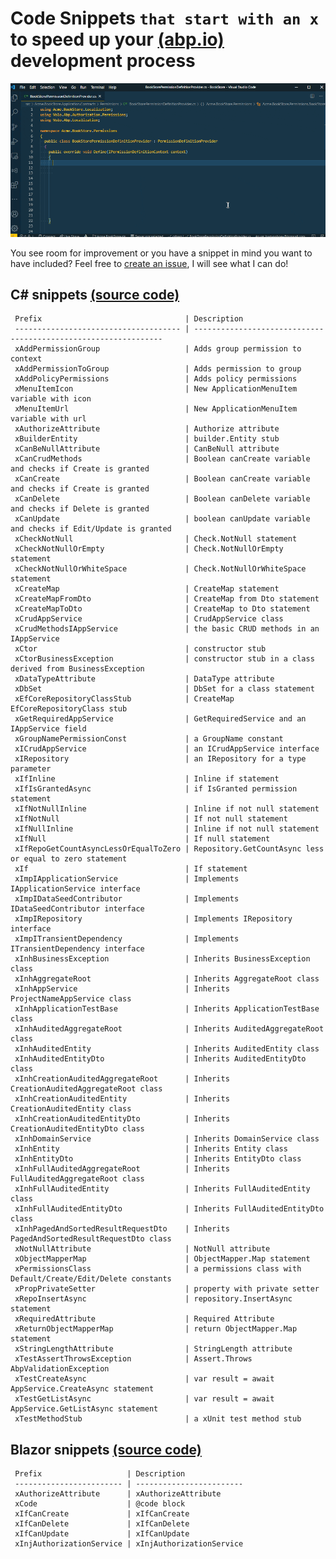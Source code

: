 # Code Snippets `that start with an x` to speed up your [(abp.io)](https://abp.io/) development process

![ABPx in Action!](images/abpx_in_action.gif "ABPx - Code snippets that start with an 'x' - in Action!")

You see room for improvement or you have a snippet in mind you want to have included? Feel free to [create an issue](https://github.com/bartvanhoey/ABPx/issues/new), I will see what I can do!

## C# snippets [(source code)](https://github.com/bartvanhoey/ABPx/blob/master/snippets/csharp.json)

     Prefix                                | Description                                                    
     ------------------------------------- | --------------------------------------------------------------- 
     xAddPermissionGroup                   | Adds group permission to context                               
     xAddPermissionToGroup                 | Adds permission to group                                       
     xAddPolicyPermissions                 | Adds policy permissions                                        
     xMenuItemIcon                         | New ApplicationMenuItem variable with icon                     
     xMenuItemUrl                          | New ApplicationMenuItem variable with url                      
     xAuthorizeAttribute                   | Authorize attribute                                            
     xBuilderEntity                        | builder.Entity stub                                            
     xCanBeNullAttribute                   | CanBeNull attribute                                            
     xCanCrudMethods                       | Boolean canCreate variable and checks if Create is granted     
     xCanCreate                            | Boolean canCreate variable and checks if Create is granted     
     xCanDelete                            | Boolean canDelete variable and checks if Delete is granted     
     xCanUpdate                            | boolean canUpdate variable and checks if Edit/Update is granted
     xCheckNotNull                         | Check.NotNull statement                                        
     xCheckNotNullOrEmpty                  | Check.NotNullOrEmpty statement                                 
     xCheckNotNullOrWhiteSpace             | Check.NotNullOrWhiteSpace statement                            
     xCreateMap                            | CreateMap statement                                            
     xCreateMapFromDto                     | CreateMap from Dto statement                                   
     xCreateMapToDto                       | CreateMap to Dto statement                                     
     xCrudAppService                       | CrudAppService class                                           
     xCrudMethodsIAppService               | the basic CRUD methods in an IAppService                       
     xCtor                                 | constructor stub                                               
     xCtorBusinessException                | constructor stub in a class derived from BusinessException     
     xDataTypeAttribute                    | DataType attribute                                             
     xDbSet                                | DbSet for a class statement                                    
     xEfCoreRepositoryClassStub            | CreateMap EfCoreRepositoryClass stub                           
     xGetRequiredAppService                | GetRequiredService and an IAppService field                    
     xGroupNamePermissionConst             | a GroupName constant                                           
     xICrudAppService                      | an ICrudAppService interface                                   
     xIRepository                          | an IRepository for a type parameter                            
     xIfInline                             | Inline if statement                                            
     xIfIsGrantedAsync                     | if IsGranted permission statement                              
     xIfNotNullInline                      | Inline if not null statement                                   
     xIfNotNull                            | If not null statement                                          
     xIfNullInline                         | Inline if not null statement                                   
     xIfNull                               | If null statement                                              
     xIfRepoGetCountAsyncLessOrEqualToZero | Repository.GetCountAsync less or equal to zero statement       
     xIf                                   | If statement                                                   
     xImpIApplicationService               | Implements IApplicationService interface                       
     xImpIDataSeedContributor              | Implements IDataSeedContributor interface                      
     xImpIRepository                       | Implements IRepository interface                               
     xImpITransientDependency              | Implements ITransientDependency interface                      
     xInhBusinessException                 | Inherits BusinessException class                               
     xInhAggregateRoot                     | Inherits AggregateRoot class                                   
     xInhAppService                        | Inherits ProjectNameAppService class                           
     xInhApplicationTestBase               | Inherits ApplicationTestBase class                             
     xInhAuditedAggregateRoot              | Inherits AuditedAggregateRoot class                            
     xInhAuditedEntity                     | Inherits AuditedEntity class                                   
     xInhAuditedEntityDto                  | Inherits AuditedEntityDto class                                
     xInhCreationAuditedAggregateRoot      | Inherits CreationAuditedAggregateRoot class                    
     xInhCreationAuditedEntity             | Inherits CreationAuditedEntity class                           
     xInhCreationAuditedEntityDto          | Inherits CreationAuditedEntityDto class                        
     xInhDomainService                     | Inherits DomainService class                                   
     xInhEntity                            | Inherits Entity class                                          
     xInhEntityDto                         | Inherits EntityDto class                                       
     xInhFullAuditedAggregateRoot          | Inherits FullAuditedAggregateRoot class                        
     xInhFullAuditedEntity                 | Inherits FullAuditedEntity class                               
     xInhFullAuditedEntityDto              | Inherits FullAuditedEntityDto class                            
     xInhPagedAndSortedResultRequestDto    | Inherits PagedAndSortedResultRequestDto class                  
     xNotNullAttribute                     | NotNull attribute                                              
     xObjectMapperMap                      | ObjectMapper.Map statement                                     
     xPermissionsClass                     | a permissions class with Default/Create/Edit/Delete constants  
     xPropPrivateSetter                    | property with private setter                                   
     xRepoInsertAsync                      | repository.InsertAsync statement                               
     xRequiredAttribute                    | Required Attribute                                             
     xReturnObjectMapperMap                | return ObjectMapper.Map statement                              
     xStringLengthAttribute                | StringLength attribute                                         
     xTestAssertThrowsException            | Assert.Throws AbpValidationException                           
     xTestCreateAsync                      | var result = await AppService.CreateAsync statement            
     xTestGetListAsync                     | var result = await AppService.GetListAsync statement           
     xTestMethodStub                       | a xUnit test method stub                                       

## Blazor snippets [(source code)](https://github.com/bartvanhoey/ABPx/blob/master/snippets/razor.json)

     Prefix                   | Description             
     ------------------------ | ------------------------ 
     xAuthorizeAttribute      | xAuthorizeAttribute     
     xCode                    | @code block             
     xIfCanCreate             | xIfCanCreate            
     xIfCanDelete             | xIfCanDelete            
     xIfCanUpdate             | xIfCanUpdate            
     xInjAuthorizationService | xInjAuthorizationService


